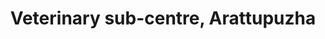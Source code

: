 ---
title: Veterinary sub-centre, Arattupuzha
url: /veterinary-sub-centre-arattupuzha/
latitude: 10.418
longitude: 76.223
---